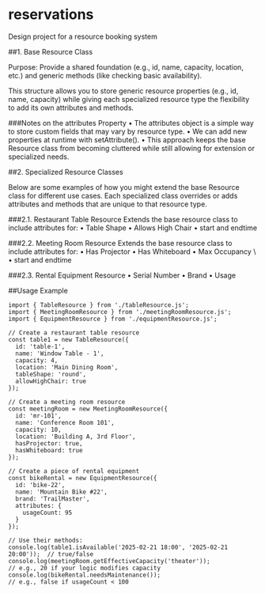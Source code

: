 # reservations

Design project for a resource booking system

##1. Base Resource Class

Purpose: Provide a shared foundation (e.g., id, name, capacity, location, etc.) and generic methods (like checking basic availability).

This structure allows you to store generic resource properties (e.g., id, name, capacity) while giving each specialized resource type the flexibility to add its own attributes and methods.

###Notes on the attributes Property
	•	The attributes object is a simple way to store custom fields that may vary by resource type.
	•	We can add new properties at runtime with setAttribute().
	•	This approach keeps the base Resource class from becoming cluttered while still allowing for extension or specialized needs.

##2. Specialized Resource Classes

Below are some examples of how you might extend the base Resource class for different use cases. Each specialized class overrides or adds attributes and methods that are unique to that resource type.

###2.1. Restaurant Table Resource
Extends the base resource class to include attributes for:
   •	Table Shape
   •	Allows High Chair
   •	start and endtime 

###2.2. Meeting Room Resource
Extends the base resource class to include attributes for:
   •	Has Projector
   •	Has Whiteboard
   •	Max Occupancy
\   •	start and endtime 

###2.3. Rental Equipment Resource
    •	Serial Number
    •	Brand
    •	Usage

##Usage Example

```
import { TableResource } from './tableResource.js';
import { MeetingRoomResource } from './meetingRoomResource.js';
import { EquipmentResource } from './equipmentResource.js';

// Create a restaurant table resource
const table1 = new TableResource({
  id: 'table-1',
  name: 'Window Table - 1',
  capacity: 4,
  location: 'Main Dining Room',
  tableShape: 'round',
  allowHighChair: true
});

// Create a meeting room resource
const meetingRoom = new MeetingRoomResource({
  id: 'mr-101',
  name: 'Conference Room 101',
  capacity: 10,
  location: 'Building A, 3rd Floor',
  hasProjector: true,
  hasWhiteboard: true
});

// Create a piece of rental equipment
const bikeRental = new EquipmentResource({
  id: 'bike-22',
  name: 'Mountain Bike #22',
  brand: 'TrailMaster',
  attributes: {
    usageCount: 95
  }
});

// Use their methods:
console.log(table1.isAvailable('2025-02-21 18:00', '2025-02-21 20:00'));  // true/false
console.log(meetingRoom.getEffectiveCapacity('theater'));                 // e.g., 20 if your logic modifies capacity
console.log(bikeRental.needsMaintenance());                               // e.g., false if usageCount < 100

```
